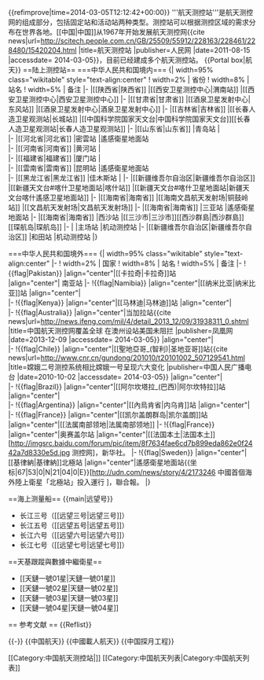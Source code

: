 {{refimprove|time=2014-03-05T12:12:42+00:00}}
'''航天测控站'''是航天测控网的组成部分，包括固定站和活动站两种类型。测控站可以根据测控区域的需求分布在世界各地。[[中国|中国]]从1967年开始发展航天测控网<ref>{{cite news|url=http://scitech.people.com.cn/GB/25509/55912/228163/228461/228480/15420204.html |title=航天测控站 |publisher=人民网 |date=2011-08-15 |accessdate= 2014-03-05}}</ref>，目前已经建成多个航天测控站。
{{Portal box|航天}}
==陆上测控站==
===中华人民共和国境内===
{| width=95% class="wikitable" style="text-align:center"
! width=2%  | 省份
! width=8%  | 站名
! width=5%  | 备注
|- 
|[[陕西省|陕西省]]
|[[西安卫星测控中心|渭南站]] 
|[[西安卫星测控中心|西安卫星测控中心]] 
|- 
|[[甘肃省|甘肃省]]
|[[酒泉卫星发射中心|东风站]] 
|[[酒泉卫星发射中心|酒泉卫星发射中心]] 
|-
|[[吉林省|吉林省]]
|[[长春人造卫星观测站|长城站]] 
|[[中国科学院国家天文台|中国科学院国家天文台]][[长春人造卫星观测站|长春人造卫星观测站]] 
|-
|[[山东省|山东省]]
|青岛站 
|  
|-
|[[河北省|河北省]]
|密雲站 
|遙感衛星地面站  
|-
|[[河南省|河南省]]
|黄河站 
|  
|-
|[[福建省|福建省]]
|厦门站 
|  
|-
|[[雲南省|雲南省]]
|昆明站
|遙感衛星地面站  
|-
|[[黑龙江省|黑龙江省]]
|佳木斯站 
|
|-
|[[新疆维吾尔自治区|新疆维吾尔自治区]]
|[[新疆天文台#喀什卫星地面站|喀什站]] 
|[[新疆天文台#喀什卫星地面站|新疆天文台喀什遙感卫星地面站]]
|-
|[[海南省|海南省]]
|[[海南文昌航天发射场|铜鼓岭站]] 
|[[文昌航天发射场|文昌航天发射场]] 
|-
|[[海南省|海南省]]
|三亚站 
|遙感衛星地面站
|-
|[[海南省|海南省]]
|西沙站 
|[[三沙市|三沙市]][[西沙群島|西沙群島]][[琛航岛|琛航岛]] 
|-
|
|主场站 
|机动测控站 
|-
|[[新疆维吾尔自治区|新疆维吾尔自治区]]
|和田站 
|机动测控站 
|}

===中华人民共和国境外===
{| width=95% class="wikitable" style="text-align:center"
|-
! width=2%  | 国家
! width=8%  | 站名
! width=5%  | 备注
|-
!{{flag|Pakistan}}
|align="center"|[[卡拉奇|卡拉奇]]站  
|align="center"| 南亚站 
|-
!{{flag|Namibia}}
|align="center"|[[纳米比亚|纳米比亚]]站 
|align="center"|  
|-
!{{flag|Kenya}}
|align="center"|[[马林迪|马林迪]]站
|align="center"|  
|-
!{{flag|Australia}}
|align="center"|当加拉站<ref>{{cite news|url=http://news.ifeng.com/mil/4/detail_2013_12/09/31938311_0.shtml |title=中国航天测控网覆盖全球 在澳州设站美国未阻拦 |publisher=凤凰网 |date=2013-12-09 |accessdate= 2014-03-05}}</ref>
|align="center"|  
|-
!{{flag|Chile}}
|align="center"|[[聖地亞哥_(智利)|圣地亚哥]]站<ref>{{cite news|url=http://www.cnr.cn/gundong/201010/t20101002_507129541.html |title=嫦娥二号测控系统相比嫦娥一号呈现六大变化 |publisher=中国人民广播电台 |date=2010-10-02 |accessdate= 2014-03-05}}</ref>
|align="center"|  
|-
!{{flag|Brazil}}
|align="center"|[[阿尔坎塔拉_(巴西)|阿尔坎特拉]]站
|align="center"|  
|-
!{{flag|Argentina}}
|align="center"|[[內烏肯省|内乌肯]]站
|align="center"|  
|-
!{{flag|France}}
|align="center"|[[凯尔盖朗群岛|凯尔盖朗]]站
|align="center"|[[法属南部领地|法属南部领地]]
|-
!{{flag|France}}
|align="center"|奥赛盖尔站
|align="center"|[[法国本土|法国本土]]<ref>[http://imgsrc.baidu.com/forum/pic/item/8f7634fae6cd7b899eda862e0f2442a7d8330e5d.jpg 测控网]，新华社。</ref>
|-
!{{flag|Sweden}}
|align="center"|[[基律納|基律納]]北極站
|align="center"|遙感衛星地面站{{坐标|67|53|0|N|21|04|0|E}}<ref>[http://udn.com/news/story/4/2173246 中國首個海外陸上衛星「北極站」投入運行 ]，聯合報。</ref>
|}

==海上测量船==
{{main|远望号}}
* 长江三号（[[远望三号|远望三号]]）
* 长江五号（[[远望五号|远望五号]]）
* 长江六号（[[远望六号|远望六号]]）
* 长江七号（[[远望七号|远望七号]]）

==天基跟蹤與數據中繼衛星==
* [[天鏈一號01星|天鏈一號01星]]
* [[天鏈一號02星|天鏈一號02星]]
* [[天鏈一號03星|天鏈一號03星]]
* [[天鏈一號04星|天鏈一號04星]]

== 参考文献 ==
{{Reflist}}

{{-}}
{{中国航天}}
{{中國載人航天}}
{{中国探月工程}}

[[Category:中国航天测控站|]]
[[Category:中国航天列表|Category:中国航天列表]]